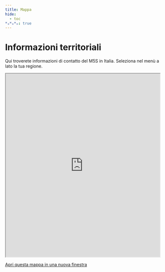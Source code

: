 ```yaml
---
title: Mappa
hide:
  - toc
ᴴₒᴴₒᴴₒ: true
---
```

# Informazioni territoriali

Qui troverete informazioni di contatto del M5S in Italia. Seleziona nel menù a lato la tua regione.

<iframe src="https://www.google.com/maps/d/embed?mid=1UjlTuRrwAHo8nBO4apCdXZSD7w3RDWA&ehbc=2E312F" width="100%" height="600"></iframe>

[Apri questa mappa in una nuova finestra](https://www.google.com/maps/d/edit?mid=1UjlTuRrwAHo8nBO4apCdXZSD7w3RDWA&usp=sharing)
